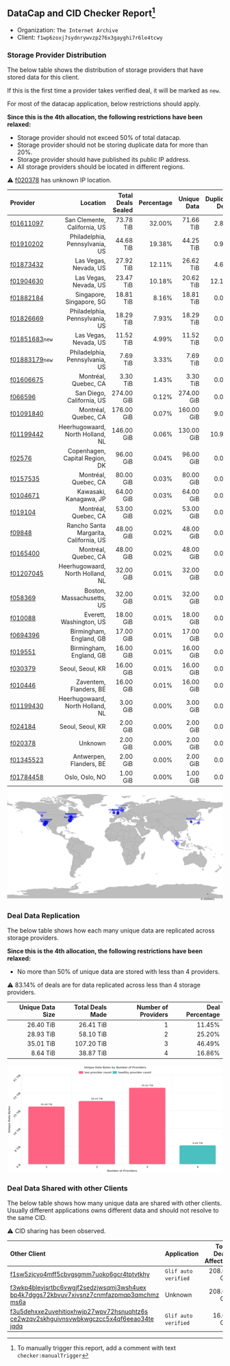 ## DataCap and CID Checker Report[^1]
 - Organization: `The Internet Archive`
 - Client: `f1wp6zoxj7sydnrywvzp276x3gayghi7r6le4tcwy`
### Storage Provider Distribution
The below table shows the distribution of storage providers that have stored data for this client.

If this is the first time a provider takes verified deal, it will be marked as `new`.

For most of the datacap application, below restrictions should apply.

**Since this is the 4th allocation, the following restrictions have been relaxed:**
 - Storage provider should not exceed 50% of total datacap.
 - Storage provider should not be storing duplicate data for more than 20%.
 - Storage provider should have published its public IP address.
 - All storage providers should be located in different regions.

⚠️ [f020378](https://filfox.info/en/address/f020378) has unknown IP location.

| Provider                                                    |                               Location | Total Deals Sealed | Percentage | Unique Data | Duplicate Deals |
| :---------------------------------------------------------- | -------------------------------------: | -----------------: | ---------: | ----------: | --------------: |
| [f01611097](https://filfox.info/en/address/f01611097)       |           San Clemente, California, US |          73.78 TiB |     32.00% |   71.66 TiB |           2.87% |
| [f01910202](https://filfox.info/en/address/f01910202)       |         Philadelphia, Pennsylvania, US |          44.68 TiB |     19.38% |   44.25 TiB |           0.96% |
| [f01873432](https://filfox.info/en/address/f01873432)       |                  Las Vegas, Nevada, US |          27.92 TiB |     12.11% |   26.62 TiB |           4.67% |
| [f01904630](https://filfox.info/en/address/f01904630)       |                  Las Vegas, Nevada, US |          23.47 TiB |     10.18% |   20.62 TiB |          12.16% |
| [f01882184](https://filfox.info/en/address/f01882184)       |               Singapore, Singapore, SG |          18.81 TiB |      8.16% |   18.81 TiB |           0.00% |
| [f01826669](https://filfox.info/en/address/f01826669)       |         Philadelphia, Pennsylvania, US |          18.29 TiB |      7.93% |   18.29 TiB |           0.00% |
| [f01851683](https://filfox.info/en/address/f01851683)`new`  |                  Las Vegas, Nevada, US |          11.52 TiB |      4.99% |   11.52 TiB |           0.00% |
| [f01883179](https://filfox.info/en/address/f01883179)`new`  |         Philadelphia, Pennsylvania, US |           7.69 TiB |      3.33% |    7.69 TiB |           0.00% |
| [f01606675](https://filfox.info/en/address/f01606675)       |                   Montréal, Quebec, CA |           3.30 TiB |      1.43% |    3.30 TiB |           0.00% |
| [f066596](https://filfox.info/en/address/f066596)           |              San Diego, California, US |         274.00 GiB |      0.12% |  274.00 GiB |           0.00% |
| [f01091840](https://filfox.info/en/address/f01091840)       |                   Montréal, Quebec, CA |         176.00 GiB |      0.07% |  160.00 GiB |           9.09% |
| [f01199442](https://filfox.info/en/address/f01199442)       |       Heerhugowaard, North Holland, NL |         146.00 GiB |      0.06% |  130.00 GiB |          10.96% |
| [f02576](https://filfox.info/en/address/f02576)             |         Copenhagen, Capital Region, DK |          96.00 GiB |      0.04% |   96.00 GiB |           0.00% |
| [f0157535](https://filfox.info/en/address/f0157535)         |                   Montréal, Quebec, CA |          80.00 GiB |      0.03% |   80.00 GiB |           0.00% |
| [f0104671](https://filfox.info/en/address/f0104671)         |                 Kawasaki, Kanagawa, JP |          64.00 GiB |      0.03% |   64.00 GiB |           0.00% |
| [f019104](https://filfox.info/en/address/f019104)           |                   Montréal, Quebec, CA |          53.00 GiB |      0.02% |   53.00 GiB |           0.00% |
| [f09848](https://filfox.info/en/address/f09848)             | Rancho Santa Margarita, California, US |          48.00 GiB |      0.02% |   48.00 GiB |           0.00% |
| [f0165400](https://filfox.info/en/address/f0165400)         |                   Montréal, Quebec, CA |          48.00 GiB |      0.02% |   48.00 GiB |           0.00% |
| [f01207045](https://filfox.info/en/address/f01207045)       |       Heerhugowaard, North Holland, NL |          32.00 GiB |      0.01% |   32.00 GiB |           0.00% |
| [f058369](https://filfox.info/en/address/f058369)           |              Boston, Massachusetts, US |          32.00 GiB |      0.01% |   32.00 GiB |           0.00% |
| [f010088](https://filfox.info/en/address/f010088)           |                Everett, Washington, US |          18.00 GiB |      0.01% |   18.00 GiB |           0.00% |
| [f0694396](https://filfox.info/en/address/f0694396)         |                Birmingham, England, GB |          17.00 GiB |      0.01% |   17.00 GiB |           0.00% |
| [f019551](https://filfox.info/en/address/f019551)           |                Birmingham, England, GB |          16.00 GiB |      0.01% |   16.00 GiB |           0.00% |
| [f030379](https://filfox.info/en/address/f030379)           |                       Seoul, Seoul, KR |          16.00 GiB |      0.01% |   16.00 GiB |           0.00% |
| [f010446](https://filfox.info/en/address/f010446)           |                 Zaventem, Flanders, BE |          16.00 GiB |      0.01% |   16.00 GiB |           0.00% |
| [f01199430](https://filfox.info/en/address/f01199430)       |       Heerhugowaard, North Holland, NL |           3.00 GiB |      0.00% |    3.00 GiB |           0.00% |
| [f024184](https://filfox.info/en/address/f024184)           |                       Seoul, Seoul, KR |           2.00 GiB |      0.00% |    2.00 GiB |           0.00% |
| [f020378](https://filfox.info/en/address/f020378)           |                                Unknown |           2.00 GiB |      0.00% |    2.00 GiB |           0.00% |
| [f01345523](https://filfox.info/en/address/f01345523)       |                Antwerpen, Flanders, BE |           2.00 GiB |      0.00% |    2.00 GiB |           0.00% |
| [f01784458](https://filfox.info/en/address/f01784458)       |                         Oslo, Oslo, NO |           1.00 GiB |      0.00% |    1.00 GiB |           0.00% |

![Provider Distribution](https://raw.githubusercontent.com/data-preservation-programs/filplus-checker-assets/main/filecoin-project/filecoin-plus-large-datasets/issues/52/1671092036221.png)
### Deal Data Replication
The below table shows how each many unique data are replicated across storage providers.

**Since this is the 4th allocation, the following restrictions have been relaxed:**
- No more than 50% of unique data are stored with less than 4 providers.

⚠️ 83.14% of deals are for data replicated across less than 4 storage providers.

| Unique Data Size | Total Deals Made | Number of Providers | Deal Percentage |
| ---------------: | ---------------: | ------------------: | --------------: |
|        26.40 TiB |        26.41 TiB |                   1 |          11.45% |
|        28.93 TiB |        58.10 TiB |                   2 |          25.20% |
|        35.01 TiB |       107.20 TiB |                   3 |          46.49% |
|         8.64 TiB |        38.87 TiB |                   4 |          16.86% |

![Replication Distribution](https://raw.githubusercontent.com/data-preservation-programs/filplus-checker-assets/main/filecoin-project/filecoin-plus-large-datasets/issues/52/1671092038681.png)
### Deal Data Shared with other Clients
The below table shows how many unique data are shared with other clients.
Usually different applications owns different data and should not resolve to the same CID.

⚠️ CID sharing has been observed.

| Other Client                                                                                                                                                                                                              | Application          | Total Deals Affected | Unique CIDs |          Verifier |
| :------------------------------------------------------------------------------------------------------------------------------------------------------------------------------------------------------------------------ | :------------------- | -------------------: | ----------: | ----------------: |
| [f1sw5zjcyo4mff5cbvgsgmm7uoko6gcr4tptvtkhy](https://filfox.info/en/address/f1sw5zjcyo4mff5cbvgsgmm7uoko6gcr4tptvtkhy)                                                                                                     | `Glif auto verified` |           208.00 GiB |           1 | Jonathan Schwartz |
| [f3wkp4blevjsrtbc6vwgjf2sedzjwsqmj3wsh4uex<br/>bp4k7dggs72kbvuv7xivsnz7cnmfazpmqp3qmchmz<br/>ms6a](https://filfox.info/en/address/f3wkp4blevjsrtbc6vwgjf2sedzjwsqmj3wsh4uexbp4k7dggs72kbvuv7xivsnz7cnmfazpmqp3qmchmzms6a) | Unknown              |           208.00 GiB |           1 |           Unknown |
| [f3u5dehxxe2uvehitioxhwjp27wpv72hsnuqhtz6s<br/>ce2wzqv2skhguivnsvwbkwgczcc5x4qf6eeao34te<br/>jqdq](https://filfox.info/en/address/f3u5dehxxe2uvehitioxhwjp27wpv72hsnuqhtz6sce2wzqv2skhguivnsvwbkwgczcc5x4qf6eeao34tejqdq) | `Glif auto verified` |            16.00 GiB |           1 | Jonathan Schwartz |

[^1]: To manually trigger this report, add a comment with text `checker:manualTrigger`
